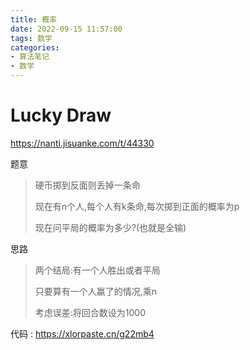 ```yaml
---
title: 概率
date: 2022-09-15 11:57:00
tags: 数学
categories: 
- 算法笔记
- 数学
---
```


# Lucky Draw

https://nanti.jisuanke.com/t/44330

题意

> 硬币掷到反面则丢掉一条命
>
> 现在有n个人,每个人有k条命,每次掷到正面的概率为p
>
> 现在问平局的概率为多少?(也就是全输)

思路

> 两个结局:有一个人胜出或者平局
>
> 只要算有一个人赢了的情况,乘n
>
> 考虑误差:将回合数设为1000

代码 : https://xlorpaste.cn/g22mb4

<!--more-->